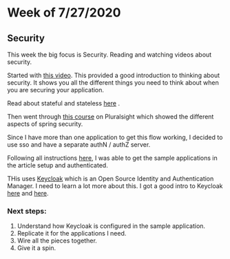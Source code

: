 # Week of 7/27/2020

## Security

This week the big focus is Security. Reading and watching videos about security. 

Started with [this video](https://www.youtube.com/watch?v=ZjPF8yZ83Wo). This provided a good introduction to thinking about security. It shows you all the different things you need to think about when you are securing your application. 

Read about stateful and stateless [here](https://nordicapis.com/defining-stateful-vs-stateless-web-services/) . 

Then went through [this course](https://app.pluralsight.com/library/courses/spring-security-authentication-authorization-layers-of-defense/) on Pluralsight which showed the different aspects of spring security. 

Since I have more than one application to get this flow working, I decided to use sso and have a separate authN / authZ server. 

Following all instructions [here](https://www.baeldung.com/sso-spring-security-oauth2), I was able to get the sample applications in the article setup and authenticated. 

THis uses [Keycloak](https://www.keycloak.org/) which is an Open Source Identity and Authentication Manager. I need to learn a lot more about this. I got a good intro to Keycloak [here](https://www.youtube.com/watch?v=duawSV69LDI) and [here](https://www.youtube.com/watch?v=XJYy6Aq-PJ8).  

### Next steps: 

1. Understand how Keycloak is configured in the sample application. 
2. Replicate it for the applications I need. 
3. Wire all the pieces together. 
4. Give it a spin. 
